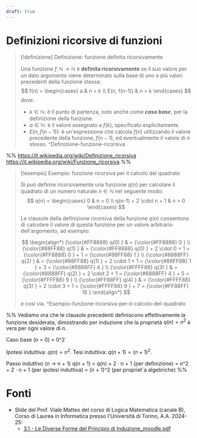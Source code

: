 ```yaml
---
draft: true
---
```


# Definizioni ricorsive di funzioni

> [!definizione] Definizione: funzione definita ricorsivamente
> 
> Una funzione $f \colon \mathbb{N} \to \mathbb{N}$ è **definita ricorsivamente** se il suo valore per un dato argomento viene determinato sulla base di uno o più valori precedenti della funzione stessa:
> $$
> f(n) = \begin{cases}
> a & n = k \\
> E(n, f(n-1)) & n > k
> \end{cases}
> $$
> dove:
> - $k \in \mathbb{N}$: è il punto di partenza, noto anche come _**caso base**_, per la definizione della funzione.
> - $a \in \mathbb{N}$: è il valore assegnato a $f(k)$, specificato esplicitamente.
> - $E(n, f(n-1))$: è un'espressione che calcola $f(n)$ utilizzando il valore precedente della funzione, $f(n-1)$, ed eventualmente il valore di $n$ stesso.
^Definizione-funzione-ricorsiva

%% 
https://it.wikipedia.org/wiki/Definizione_ricorsiva
https://it.wikipedia.org/wiki/Funzione_ricorsiva
%%

> [!esempio] Esempio: funzione ricorsiva per il calcolo del quadrato
> 
> Si può definire ricorsivamente una funzione $q(n)$ per calcolare il quadrato di un numero naturale $n \in \mathbb{N}$ nel seguente modo:
> $$
> q(n) = \begin{cases}
> 0 & n = 0 \\
> q(n-1) + 2 \cdot n + 1 & n > 0
> \end{cases}
> $$
> 
> Le clausole della definizione ricorsiva della funzione $q(n)$ consentono di calcolare il valore di questa funzione per un valore arbitrario dell'argomento, ad esempio:
> 
> $$
> \begin{align*}
> {\color{#FF8888} q(0) } &  = {\color{#FF8888} 0 } \\
> {\color{#88FF88} q(1) } & = {\color{#FF8888} q(0) } + 2 \cdot 0 + 1 = {\color{#FF8888} 0 } + 1 = {\color{#88FF88} 1 } \\
> {\color{#8888FF} q(2) } & = {\color{#88FF88} q(1) } + 2 \cdot 1 + 1 = {\color{#88FF88} 1 } + 3 = {\color{#8888FF} 4 } \\
> {\color{#FFFF88} q(3) } & = {\color{#8888FF} q(2) } + 2 \cdot 2 + 1 = {\color{#8888FF} 4 } + 5 = {\color{#FFFF88} 9 } \\
> {\color{#FF88FF} q(4) } & = {\color{#FFFF88} q(3) } + 2 \cdot 3 + 1 = {\color{#FFFF88} 9 } + 7 = {\color{#FF88FF} 16 }
> \end{align*}
> $$
> 
> e così via.
^Esempio-funzione-ricorsiva-per-il-calcolo-del-quadrato

%%
Vediamo ora che le clausole precedenti definiscono effettivamente la funzione desiderata, dimostrando per induzione che la proprietà $q(n) = n^2$ è vera per ogni valore di $n$.

Caso base (n = 0)
= 0^2

Ipotesi induttiva: $q(n) = n^2$. Tesi induttiva: $q(n + 1) = (n + 1)^2$.

Passo induttivo (n → n + 1)
q(n + 1) = q(n) + 2 · n + 1 (per definizione)
= n^2 + 2 · n + 1 (per ipotesi induttiva)
= (n + 1)^2 (per propriet`a algebriche)
%%

# Fonti

- Slide del Prof. Viale Matteo del corso di Logica Matematica (canale B), Corso di Laurea in Informatica presso l'Università di Torino, A.A. 2024-25:
	- [3.1 - Le Diverse Forme del Principio di Induzione_moodle.pdf](https://informatica.i-learn.unito.it/pluginfile.php/417200/mod_folder/content/0/3.1%20-%20Le%20Diverse%20Forme%20del%20Principio%20di%20Induzione_moodle.pdf)
